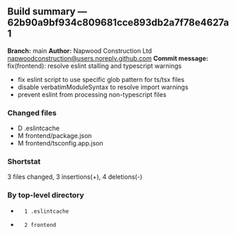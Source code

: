 ## Build summary — 62b90a9bf934c809681cce893db2a7f78e4627a1

**Branch:** main **Author:** Napwood Construction Ltd <napwoodconstruction@users.noreply.github.com>
**Commit message:** fix(frontend): resolve eslint stalling and typescript warnings

- fix eslint script to use specific glob pattern for ts/tsx files
- disable verbatimModuleSyntax to resolve import warnings
- prevent eslint from processing non-typescript files

### Changed files

- D .eslintcache
- M frontend/package.json
- M frontend/tsconfig.app.json

### Shortstat

3 files changed, 3 insertions(+), 4 deletions(-)

### By top-level directory

-       1 .eslintcache
-       2 frontend
